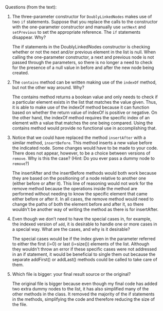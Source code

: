 Questions (from the text):

1. The three-parameter constructor for `DoublyLinkedNodes` makes use of two `if` statements.
Suppose that you replace the calls to the constructor with the one-parameter constructor
and manually use `setNext` and `setPrevious` to set the appropriate reference.
The `if` statements disappear. Why?

    The if statements in the DoublyLinkedNodes constructor is checking whether or not
    the next and/or previous element in the list is null. When calling the one-parameter
    constructor, a next and previous node is not passed through the parameters,
    so there is no longer a need to check for the presence of a null value in before
    and after the new node being created.

2. The `contains` method can be written making use of the `indexOf` method, but not the other way around. Why?

    The contains method returns a boolean value and only needs to check if a particular
    element exists in the list that matches the value given. Thus, it is able to make
    use of the indexOf method because it can function based on whether the return value
    of indexOf is positive or negative. On the other hand, the indexOf method requires
    the specific index of an element with a value that matches the one being compared.
    Using the contains method would provide no functional use in accomplishing that.

3. Notice that we could have replaced the method `insertAfter` with a similar method, `insertBefore`.
This method inserts a new value before the indicated node. Some changes would have to be made to your code.
There does not appear, however, to be a choice between versions of `remove`. Why is this the case?
(Hint: Do you ever pass a dummy node to `remove`?)

    The insertAfter and the insertBefore methods would both work because they are
    based on the positioning of a node relative to another one (either before or
    after it). This line of reasoning would not work for the remove method because
    the operations inside the method are performed without needing to know the specific
    element that came either before or after it. In all cases, the remove method
    would need to change the paths of both the element before and after it, so there
    wouldn't be another way of writing the method as there is for insertAfter.

4. Even though we don’t need to have the special cases in, for example, the indexed version of `add`,
it is desirable to handle one or more cases in a special way. What are the cases, and why is it desirable?

    The special cases would be if the index given in the parameter referred to
    either the first (i=0) or last (i=size()) elements of the list. Although they
    wouldn't throw an error if these specific cases were not addressed in an if
    statement, it would be beneficial to single them out because the separate
    addFirst() or addLast() methods could be called to take care of them.

5. Which file is bigger: your final result source or the original?

    The original file is bigger because even though my final code has added two extra
    dummy nodes to the list, it has also simplified many of the other methods in the
    class. It removed the majority of the if statements in the methods, simplifying
    the code and therefore reducing the size of the file.
